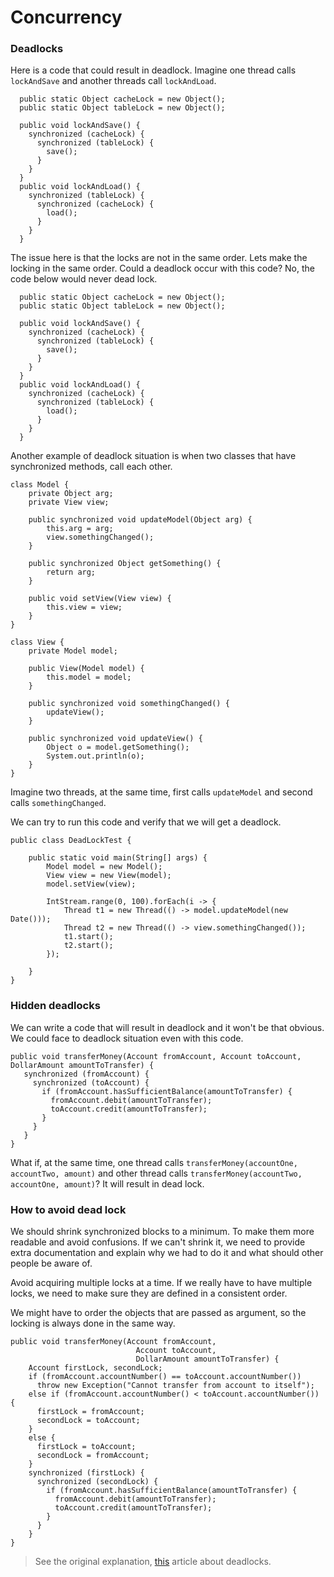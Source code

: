 # Concurrency

### Deadlocks

Here is a code that could result in deadlock. Imagine one thread calls `lockAndSave` and another threads call `lockAndLoad`.

```
  public static Object cacheLock = new Object();
  public static Object tableLock = new Object();

  public void lockAndSave() {
    synchronized (cacheLock) {
      synchronized (tableLock) { 
        save();
      }
    }
  }
  public void lockAndLoad() {
    synchronized (tableLock) {
      synchronized (cacheLock) { 
        load();
      }
    }
  }
```

The issue here is that the locks are not in the same order. Lets make the locking in the same order. Could a deadlock occur with this code? No, the code below would never dead lock.

```
  public static Object cacheLock = new Object();
  public static Object tableLock = new Object();

  public void lockAndSave() {
    synchronized (cacheLock) {
      synchronized (tableLock) {
        save();
      }
    }
  }
  public void lockAndLoad() {
    synchronized (cacheLock) {
      synchronized (tableLock) {
        load();
      }
    }
  }
```

Another example of deadlock situation is when two classes that have synchronized methods, call each other.

```
class Model {
    private Object arg;
    private View view;

    public synchronized void updateModel(Object arg) {
        this.arg = arg;
        view.somethingChanged();
    }

    public synchronized Object getSomething() {
        return arg;
    }

    public void setView(View view) {
        this.view = view;
    }
}

class View {
    private Model model;

    public View(Model model) {
        this.model = model;
    }

    public synchronized void somethingChanged() {
        updateView();
    }

    public synchronized void updateView() {
        Object o = model.getSomething();
        System.out.println(o);
    }
}
```

Imagine two threads, at the same time, first calls `updateModel` and second calls `somethingChanged`.

We can try to run this code and verify that we will get a deadlock.

```
public class DeadLockTest {

    public static void main(String[] args) {
        Model model = new Model();
        View view = new View(model);
        model.setView(view);

        IntStream.range(0, 100).forEach(i -> {
            Thread t1 = new Thread(() -> model.updateModel(new Date()));
            Thread t2 = new Thread(() -> view.somethingChanged());
            t1.start();
            t2.start();
        });

    }
}
```

### Hidden deadlocks

We can write a code that will result in deadlock and it won't be that obvious. We could face to deadlock situation even with this code.

```
public void transferMoney(Account fromAccount, Account toAccount, DollarAmount amountToTransfer) { 
   synchronized (fromAccount) {
     synchronized (toAccount) { 
       if (fromAccount.hasSufficientBalance(amountToTransfer) { 
         fromAccount.debit(amountToTransfer); 
         toAccount.credit(amountToTransfer);
       }
     }
   }
}
```

What if, at the same time, one thread calls `transferMoney(accountOne, accountTwo, amount)` and other thread calls `transferMoney(accountTwo, accountOne, amount)`? It will result in dead lock.

### How to avoid dead lock

We should shrink synchronized blocks to a minimum. To make them more readable and avoid confusions. If we can't shrink it, we need to provide extra documentation and explain why we had to do it and what should other people be aware of.

Avoid acquiring multiple locks at a time. If we really have to have multiple locks, we need to make sure they are defined in a consistent order.

We might have to order the objects that are passed as argument, so the locking is always done in the same way.

```
public void transferMoney(Account fromAccount, 
                            Account toAccount, 
                            DollarAmount amountToTransfer) { 
    Account firstLock, secondLock;
    if (fromAccount.accountNumber() == toAccount.accountNumber())
      throw new Exception("Cannot transfer from account to itself");
    else if (fromAccount.accountNumber() < toAccount.accountNumber()) {
      firstLock = fromAccount;
      secondLock = toAccount;
    }
    else {
      firstLock = toAccount;
      secondLock = fromAccount;
    }
    synchronized (firstLock) {
      synchronized (secondLock) { 
        if (fromAccount.hasSufficientBalance(amountToTransfer) { 
          fromAccount.debit(amountToTransfer); 
          toAccount.credit(amountToTransfer);
        }
      }
    }
}
```

> See the original explanation, [this](https://www.javaworld.com/article/2075692/java-concurrency/avoid-synchronization-deadlocks.html?page=2) article about deadlocks.



